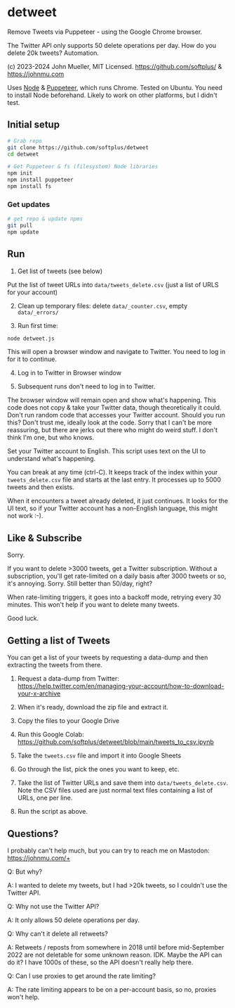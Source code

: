 # detweet

Remove Tweets via Puppeteer - using the Google Chrome browser.

The Twitter API only supports 50 delete operations per day.
How do you delete 20k tweets? Automation.

(c) 2023-2024 John Mueller, MIT Licensed.
https://github.com/softplus/ & https://johnmu.com

Uses [Node](https://nodejs.org/) & [Puppeteer](https://pptr.dev/), which runs Chrome.
Tested on Ubuntu. You need to install Node beforehand.
Likely to work on other platforms, but I didn't test.

## Initial setup

```bash
# Grab repo
git clone https://github.com/softplus/detweet
cd detweet

# Get Puppeteer & fs (filesystem) Node libraries
npm init
npm install puppeteer
npm install fs
```

### Get updates

```bash
# get repo & update npms
git pull
npm update
```

## Run

1. Get list of tweets (see below)

Put the list of tweet URLs into `data/tweets_delete.csv` (just a list of URLS for your account)

2. Clean up temporary files: delete `data/_counter.csv`, empty `data/_errors/`

3. Run first time:

```bash
node detweet.js
```

This will open a browser window and navigate to Twitter.
You need to log in for it to continue.

4. Log in to Twitter in Browser window

5. Subsequent runs don't need to log in to Twitter.

The browser window will remain open and show what's happening.
This code does not copy & take your Twitter data, though theoretically it could.
Don't run random code that accesses your Twitter account.
Should you run this? Don't trust me, ideally look at the code.
Sorry that I can't be more reassuring, but there are jerks out there who might do weird stuff.
I don't think I'm one, but who knows.

Set your Twitter account to English.
This script uses text on the UI to understand what's happening.

You can break at any time (ctrl-C).
It keeps track of the index within your `tweets_delete.csv` file and starts at the last entry.
It processes up to 5000 tweets and then exists.

When it encounters a tweet already deleted, it just continues.
It looks for the UI text, so if your Twitter account has a non-English language, this might not work :-).

## Like & Subscribe

Sorry.

If you want to delete >3000 tweets, get a Twitter subscription.
Without a subscription, you'll get rate-limited on a daily basis after 3000 tweets or so, it's annoying.
Sorry. Still better than 50/day, right?

When rate-limiting triggers, it goes into a backoff mode, retrying every 30 minutes.
This won't help if you want to delete many tweets.

Good luck.

## Getting a list of Tweets

You can get a list of your tweets by requesting a data-dump and then extracting the tweets from there.

1. Request a data-dump from Twitter: https://help.twitter.com/en/managing-your-account/how-to-download-your-x-archive

2. When it's ready, download the zip file and extract it.

3. Copy the files to your Google Drive

4. Run this Google Colab: https://github.com/softplus/detweet/blob/main/tweets_to_csv.ipynb 

5. Take the `tweets.csv` file and import it into Google Sheets

6. Go through the list, pick the ones you want to keep, etc.

7. Take the list of Twitter URLs and save them into `data/tweets_delete.csv`.
Note the CSV files used are just normal text files containing a list of URLs, one per line.

8. Run the script as above.

## Questions?

I probably can't help much, but you can try to reach me on Mastodon: https://johnmu.com/+


Q: But why?

A: I wanted to delete my tweets, but I had >20k tweets, so I couldn't use the Twitter API.


Q: Why not use the Twitter API?

A: It only allows 50 delete operations per day.


Q: Why can't it delete all retweets?

A: Retweets / reposts from somewhere in 2018 until before mid-September 2022 are not deletable for some unknown reason. IDK. Maybe the API can do it? I have 1000s of these, so the API doesn't really help there.


Q: Can I use proxies to get around the rate limiting?

A: The rate limiting appears to be on a per-account basis, so no, proxies won't help.